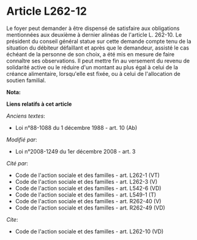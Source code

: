 # Article L262-12

Le foyer peut demander à être dispensé de satisfaire aux obligations mentionnées aux deuxième à dernier alinéas de l'article
L. 262-10. Le président du conseil général statue sur cette demande compte tenu de la situation du débiteur défaillant et
après que le demandeur, assisté le cas échéant de la personne de son choix, a été mis en mesure de faire connaître ses
observations. Il peut mettre fin au versement du revenu de solidarité active ou le réduire d'un montant au plus égal à celui
de la créance alimentaire, lorsqu'elle est fixée, ou à celui de l'allocation de soutien familial.

**Nota:**



**Liens relatifs à cet article**

_Anciens textes_:

  - Loi n°88-1088 du 1 décembre 1988 - art. 10 (Ab)

_Modifié par_:

  - Loi n°2008-1249 du 1er décembre 2008 - art. 3

_Cité par_:

  - Code de l'action sociale et des familles - art. L262-1 (VT)
  - Code de l'action sociale et des familles - art. L262-3 (V)
  - Code de l'action sociale et des familles - art. L542-6 (VD)
  - Code de l'action sociale et des familles - art. L549-1 (T)
  - Code de l'action sociale et des familles - art. R262-40 (V)
  - Code de l'action sociale et des familles - art. R262-49 (VD)

_Cite_:

  - Code de l'action sociale et des familles - art. L262-10 (VD)
